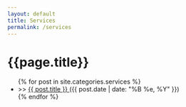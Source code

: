 ```yaml
---
layout: default
title: Services
permalink: /services
---
```


<div class="posts">
  <h1 class="page-heading">{{page.title}}</h1>
  <ul class="posts">
  	{% for post in site.categories.services %}
  	  	<li class="post">
 				<span class="special-colour">>> </span>
   				<a href="{{ site.baseurl }}{{ post.url }}" class="post-entry">{{ post.title }} </a>
    			<a class="post-date"> ({{ post.date | date: "%B %e, %Y" }}) </a>
    	</li>
  {% endfor %}
	</ul>
</div>
